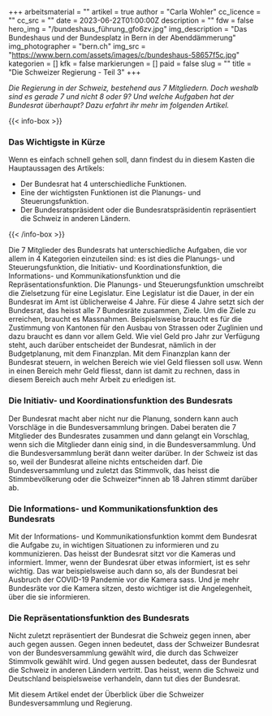+++
arbeitsmaterial = ""
artikel = true
author = "Carla Wohler"
cc_licence = ""
cc_src = ""
date = 2023-06-22T01:00:00Z
description = ""
fdw = false
hero_img = "/bundeshaus_führung_gfo6zv.jpg"
img_description = "Das Bundeshaus und der Bundesplatz in Bern in der Abenddämmerung"
img_photographer = "bern.ch"
img_src = "https://www.bern.com/assets/images/c/bundeshaus-58657f5c.jpg"
kategorien = []
kfk = false
markierungen = []
paid = false
slug = ""
title = "Die Schweizer Regierung - Teil 3"
+++

_Die Regierung in der Schweiz, bestehend aus 7 Mitgliedern. Doch weshalb sind es gerade 7 und nicht 8 oder 9? Und welche Aufgaben hat der Bundesrat überhaupt? Dazu erfahrt ihr mehr im folgenden Artikel._

{{< info-box >}} <h3>Das Wichtigste in Kürze</h3>

<p>Wenn es einfach schnell gehen soll, dann findest du in diesem Kasten die Hauptaussagen des Artikels:</p>

<ul>

<li>Der Bundesrat hat 4 unterschiedliche Funktionen.</li>

<li>Eine der wichtigsten Funktionen ist die Planungs- und Steuerungsfunktion.</li>

<li>Der Bundesratspräsident oder die Bundesratspräsidentin repräsentiert die Schweiz in anderen Ländern.</li>

</ul> {{< /info-box >}}

Die 7 Mitglieder des Bundesrats hat unterschiedliche Aufgaben, die vor allem in 4 Kategorien einzuteilen sind: es ist dies die Planungs- und Steuerungsfunktion, die Initiativ- und Koordinationsfunktion, die Informations- und Kommunikationsfunktion und die Repräsentationsfunktion. Die Planungs- und Steuerungsfunktion umschreibt die Zielsetzung für eine Legislatur. Eine Legislatur ist die Dauer, in der ein Bundesrat im Amt ist üblicherweise 4 Jahre. Für diese 4 Jahre setzt sich der Bundesrat, das heisst alle 7 Bundesräte zusammen, Ziele. Um die Ziele zu erreichen, braucht es Massnahmen. Beispielsweise braucht es für die Zustimmung von Kantonen für den Ausbau von Strassen oder Zuglinien und dazu braucht es dann vor allem Geld. Wie viel Geld pro Jahr zur Verfügung steht, auch darüber entscheidet der Bundesrat, nämlich in der Budgetplanung, mit dem Finanzplan. Mit dem Finanzplan kann der Bundesrat steuern, in welchen Bereich wie viel Geld fliessen soll usw. Wenn in einen Bereich mehr Geld fliesst, dann ist damit zu rechnen, dass in diesem Bereich auch mehr Arbeit zu erledigen ist.

### Die Initiativ- und Koordinationsfunktion des Bundesrats

Der Bundesrat macht aber nicht nur die Planung, sondern kann auch Vorschläge in die Bundesversammlung bringen. Dabei beraten die 7 Mitglieder des Bundesrates zusammen und dann gelangt ein Vorschlag, wenn sich die Mitglieder dann einig sind, in die Bundesversammlung. Und die Bundesversammlung berät dann weiter darüber. In der Schweiz ist das so, weil der Bundesrat alleine nichts entscheiden darf. Die Bundesversammlung und zuletzt das Stimmvolk, das heisst die Stimmbevölkerung oder die Schweizer*innen ab 18 Jahren stimmt darüber ab.

### Die Informations- und Kommunikationsfunktion des Bundesrats

Mit der Informations- und Kommunikationsfunktion kommt dem Bundesrat die Aufgabe zu, in wichtigen Situationen zu informieren und zu kommunizieren. Das heisst der Bundesrat sitzt vor die Kameras und informiert. Immer, wenn der Bundesrat über etwas informiert, ist es sehr wichtig. Das war beispielsweise auch dann so, als der Bundesrat bei Ausbruch der COVID-19 Pandemie vor die Kamera sass. Und je mehr Bundesräte vor die Kamera sitzen, desto wichtiger ist die Angelegenheit, über die sie informieren.

### Die Repräsentationsfunktion des Bundesrats

Nicht zuletzt repräsentiert der Bundesrat die Schweiz gegen innen, aber auch gegen aussen. Gegen innen bedeutet, dass der Schweizer Bundesrat von der Bundesversammlung gewählt wird, die durch das Schweizer Stimmvolk gewählt wird. Und gegen aussen bedeutet, dass der Bundesrat die Schweiz in anderen Ländern vertritt. Das heisst, wenn die Schweiz und Deutschland beispielsweise verhandeln, dann tut dies der Bundesrat.

Mit diesem Artikel endet der Überblick über die Schweizer Bundesversammlung und Regierung.
